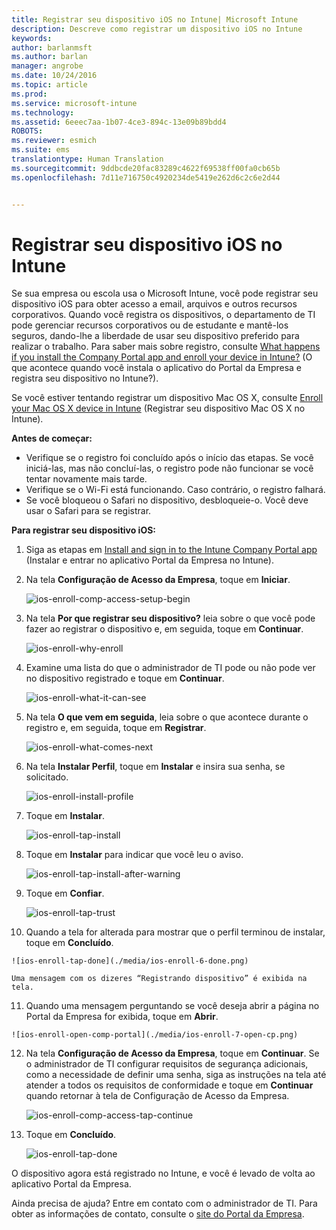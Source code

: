```yaml
---
title: Registrar seu dispositivo iOS no Intune| Microsoft Intune
description: Descreve como registrar um dispositivo iOS no Intune
keywords: 
author: barlanmsft
ms.author: barlan
manager: angrobe
ms.date: 10/24/2016
ms.topic: article
ms.prod: 
ms.service: microsoft-intune
ms.technology: 
ms.assetid: 6eeec7aa-1b07-4ce3-894c-13e09b89bdd4
ROBOTS: 
ms.reviewer: esmich
ms.suite: ems
translationtype: Human Translation
ms.sourcegitcommit: 9ddbcde20fac83289c4622f69538ff00fa0cb65b
ms.openlocfilehash: 7d11e716750c4920234de5419e262d6c2c6e2d44


---
```



# <a name="enroll-your-ios-device-in-intune"></a>Registrar seu dispositivo iOS no Intune

Se sua empresa ou escola usa o Microsoft Intune, você pode registrar seu dispositivo iOS para obter acesso a email, arquivos e outros recursos corporativos. Quando você registra os dispositivos, o departamento de TI pode gerenciar recursos corporativos ou de estudante e mantê-los seguros, dando-lhe a liberdade de usar seu dispositivo preferido para realizar o trabalho. Para saber mais sobre registro, consulte [What happens if you install the Company Portal app and enroll your device in Intune?](what-happens-if-you-install-the-company-portal-app-and-enroll-your-device-in-intune-ios.md) (O que acontece quando você instala o aplicativo do Portal da Empresa e registra seu dispositivo no Intune?).

Se você estiver tentando registrar um dispositivo Mac OS X, consulte [Enroll your Mac OS X device in Intune](enroll-your-device-in-intune-mac-os-x.md) (Registrar seu dispositivo Mac OS X no Intune).

**Antes de começar:**

- Verifique se o registro foi concluído após o início das etapas. Se você iniciá-las, mas não concluí-las, o registro pode não funcionar se você tentar novamente mais tarde.
- Verifique se o Wi-Fi está funcionando. Caso contrário, o registro falhará.
- Se você bloqueou o Safari no dispositivo, desbloqueie-o. Você deve usar o Safari para se registrar.


**Para registrar seu dispositivo iOS:**

1.  Siga as etapas em [Install and sign in to the Intune Company Portal app](install-and-sign-in-to-the-intune-company-portal-app-ios.md) (Instalar e entrar no aplicativo Portal da Empresa no Intune).

2. Na tela **Configuração de Acesso da Empresa**, toque em **Iniciar**.

    ![ios-enroll-comp-access-setup-begin](./media/ios-enroll-1a-comp-access-setup.png)

3. Na tela **Por que registrar seu dispositivo?** leia sobre o que você pode fazer ao registrar o dispositivo e, em seguida, toque em **Continuar**.

    ![ios-enroll-why-enroll](./media/ios-enroll-1b-why-enroll.png)

4. Examine uma lista do que o administrador de TI pode ou não pode ver no dispositivo registrado e toque em **Continuar**.

    ![ios-enroll-what-it-can-see](./media/ios-enroll-1c-we-care-privacy.png)

5.  Na tela **O que vem em seguida**, leia sobre o que acontece durante o registro e, em seguida, toque em **Registrar**.

    ![ios-enroll-what-comes-next](./media/ios-enroll-1d-what-comes-next.png)

6.  Na tela **Instalar Perfil**, toque em **Instalar** e insira sua senha, se solicitado.

    ![ios-enroll-install-profile](./media/ios-enroll-2-mgt-profile-install.png)

7.  Toque em **Instalar**.

    ![ios-enroll-tap-install](./media/ios-enroll-3-mgt-profile-install-2.png)    

8.  Toque em **Instalar** para indicar que você leu o aviso.

    ![ios-enroll-tap-install-after-warning](./media/ios-enroll-4-warning.png)

9.  Toque em **Confiar**.

    ![ios-enroll-tap-trust](./media/ios-enroll-5-trust.png)

10.  Quando a tela for alterada para mostrar que o perfil terminou de instalar, toque em **Concluído**.

    ![ios-enroll-tap-done](./media/ios-enroll-6-done.png)

    Uma mensagem com os dizeres “Registrando dispositivo” é exibida na tela.

11.  Quando uma mensagem perguntando se você deseja abrir a página no Portal da Empresa for exibida, toque em **Abrir**.

    ![ios-enroll-open-comp-portal](./media/ios-enroll-7-open-cp.png)

12. Na tela **Configuração de Acesso da Empresa**, toque em **Continuar**. Se o administrador de TI configurar requisitos de segurança adicionais, como a necessidade de definir uma senha, siga as instruções na tela até atender a todos os requisitos de conformidade e toque em **Continuar** quando retornar à tela de Configuração de Acesso da Empresa.

    ![ios-enroll-comp-access-tap-continue](./media/ios-enroll-8-comp-access-setup-compliance.png)

13. Toque em **Concluído**.

    ![ios-enroll-tap-done](./media/ios-enroll-9-comp-access-setup-complete.png)

O dispositivo agora está registrado no Intune, e você é levado de volta ao aplicativo Portal da Empresa.


Ainda precisa de ajuda? Entre em contato com o administrador de TI. Para obter as informações de contato, consulte o [site do Portal da Empresa](http://portal.manage.microsoft.com).



<!--HONumber=Nov16_HO1-->


